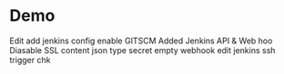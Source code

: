 # Demo

Edit
add jenkins config 
enable GITSCM
Added Jenkins API & Web hoo
Diasable SSL
content json type 
secret empty 
webhook edit
jenkins ssh
trigger chk
